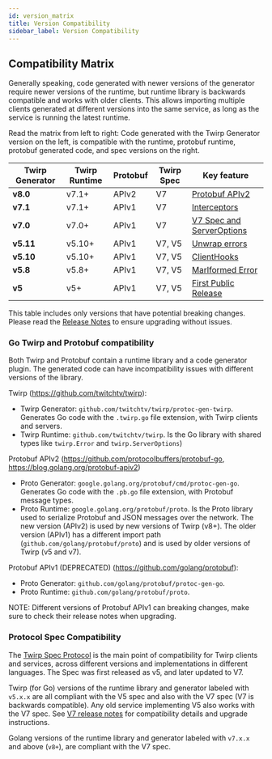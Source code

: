 ```yaml
---
id: version_matrix
title: Version Compatibility
sidebar_label: Version Compatibility
---
```


## Compatibility Matrix

Generally speaking, code generated with newer versions of the generator require newer versions of the runtime, but runtime library is backwards compatible and works with older clients. This allows importing multiple clients generated at different versions into the same service, as long as the service is running the latest runtime.

Read the matrix from left to right: Code generated with the Twirp Generator version on the left, is compatible with the runtime, protobuf runtime, protobuf generated code, and spec versions on the right.

| Twirp Generator  | Twirp Runtime | Protobuf | Twirp Spec | Key feature |
| ---------------- |---------------| ---------| ---------- | ------------|
| **v8.0**         | v7.1+         | APIv2    | V7         | [Protobuf APIv2](https://github.com/twitchtv/twirp/releases/tag/v8.0.0)
| **v7.1**         | v7.1+         | APIv1    | V7         | [Interceptors](https://github.com/twitchtv/twirp/releases/tag/v7.1.0)
| **v7.0**         | v7.0+         | APIv1    | V7         | [V7 Spec and ServerOptions](https://github.com/twitchtv/twirp/releases/tag/v7.0.0)
| **v5.11**        | v5.10+        | APIv1    | V7, V5     | [Unwrap errors](https://github.com/twitchtv/twirp/releases/tag/v5.11.0)
| **v5.10**        | v5.10+        | APIv1    | V7, V5     | [ClientHooks](https://github.com/twitchtv/twirp/releases/tag/v5.10.0)
| **v5.8**         | v5.8+         | APIv1    | V7, V5     | [Marlformed Error](https://github.com/twitchtv/twirp/releases/tag/v5.8.0)
| **v5**           | v5+           | APIv1    | V7, V5     | [First Public Release](https://github.com/twitchtv/twirp/releases/tag/v5.0.0)

This table includes only versions that have potential breaking changes. Please read the [Release Notes](https://github.com/twitchtv/twirp/releases) to ensure upgrading without issues.


### Go Twirp and Protobuf compatibility

Both Twirp and Protobuf contain a runtime library and a code generator plugin. The generated code can have incompatibility issues with different versions of the library.

Twirp (https://github.com/twitchtv/twirp):

 * Twirp Generator: `github.com/twitchtv/twirp/protoc-gen-twirp`. Generates Go code with the `.twirp.go` file extension, with Twirp clients and servers.
 * Twirp Runtime: `github.com/twitchtv/twirp`. Is the Go library with shared types like `twirp.Error` and `twirp.ServerOptions`)

Protobuf APIv2 (https://github.com/protocolbuffers/protobuf-go, https://blog.golang.org/protobuf-apiv2)

 * Proto Generator: `google.golang.org/protobuf/cmd/protoc-gen-go`. Generates Go code with the `.pb.go` file extension, with Protobuf message types.
 * Proto Runtime: `google.golang.org/protobuf/proto`. Is the Proto library used to serialize Protobuf and JSON messages over the network. The new version (APIv2) is used by new versions of Twirp (v8+). The older version (APIv1) has a different import path (`github.com/golang/protobuf/proto`) and is used by older versions of Twirp (v5 and v7).

Protobuf APIv1 (DEPRECATED) (https://github.com/golang/protobuf):

  * Proto Generator: `github.com/golang/protobuf/protoc-gen-go`.
  * Proto Runtime: `github.com/golang/protobuf/proto`.

NOTE: Different versions of Protobuf APIv1 can breaking changes, make sure to check their release notes when upgrading.


### Protocol Spec Compatibility

The [Twirp Spec Protocol](https://twitchtv.github.io/twirp/docs/spec_v7.html) is the main point of compatibility for Twirp clients and services, across different versions and implementations in different languages. The Spec was first released as v5, and later updated to V7.

Twirp (for Go) versions of the runtime library and generator labeled with `v5.x.x` are all compliant with the V5 spec and also with the V7 spec (V7 is backwards compatible). Any old service implementing V5 also works with the V7 spec. See [V7 release notes](https://github.com/twitchtv/twirp/releases/tag/v7.0.0) for compatibility details and upgrade instructions.

Golang versions of the runtime library and generator labeled with `v7.x.x` and above (`v8+`), are compliant with the V7 spec.


